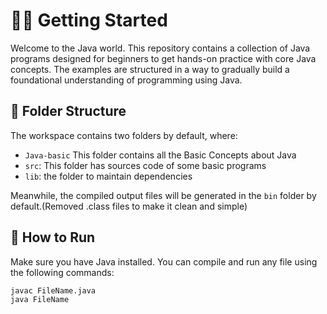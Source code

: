 # 🧑‍💻 Getting Started

Welcome to the Java world. This repository contains a collection of Java programs designed for beginners to get hands-on practice with core Java concepts. The examples are structured in a way to gradually build a foundational understanding of programming using Java.

## 📁 Folder Structure

The workspace contains two folders by default, where:

- `Java-basic` This folder contains all the Basic Concepts about Java
- `src`: This folder has sources code of some basic programs
- `lib`: the folder to maintain dependencies

Meanwhile, the compiled output files will be generated in the `bin` folder by default.(Removed .class files to make it clean and simple)

## 🚀 How to Run

Make sure you have Java installed. You can compile and run any file using the following commands:

```bash
javac FileName.java
java FileName

```
